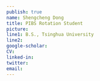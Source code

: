 ```yaml
---
publish: true
name: Shengcheng Dong
title: PIBS Rotation Student
picture: 
line1: B.S., Tsinghua University
line2:
google-scholar: 
CV:
linked-in: 
twitter:
email:
---
```


